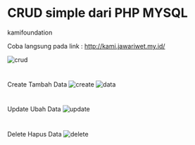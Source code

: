# CRUD simple dari PHP MYSQL
kamifoundation

Coba langsung pada link : http://kami.jawariwet.my.id/

![crud](https://user-images.githubusercontent.com/58316058/208585421-304d4d4f-fb32-4ae4-9c39-f5364a690183.png)
<br>
#
Create Tambah Data
![create](https://user-images.githubusercontent.com/58316058/208585764-6f9eccc5-4eae-4325-a133-0494d5c006ba.png)
![data](https://user-images.githubusercontent.com/58316058/208586317-366aca0a-244b-4fc2-86f3-a9dccdb423db.png)
<br>
#
Update Ubah Data
![update](https://user-images.githubusercontent.com/58316058/208587635-5913e452-7d43-455e-b8fc-4ddba9450b0e.png)
<br>
#
Delete Hapus Data
![delete](https://user-images.githubusercontent.com/58316058/208587998-5f16693a-367f-44e2-bf7b-a782f6e6d157.png)
